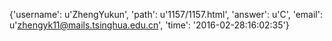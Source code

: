{'username': u'ZhengYukun', 'path': u'1157/1157.html', 'answer': u'C', 'email': u'zhengyk11@mails.tsinghua.edu.cn', 'time': '2016-02-28:16:02:35'}